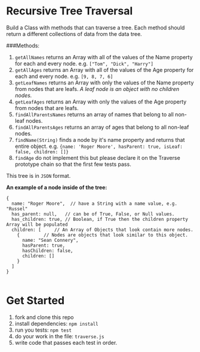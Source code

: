 # Recursive Tree Traversal
Build a Class with methods that can traverse a tree. Each method should return a different collections of data from the data tree.

###Methods:
1. `getAllNames` returns an Array with all of the values of the Name property for each and every node. e.g. `["Tom", "Dick", "Harry"]`
2. `getAllAges` returns an Array with all of the values of the Age property for each and every node. e.g. `[9, 8, 7, 6]`
3. `getLeafNames` returns an Array with only the values of the Name property from nodes that are leafs. *A leaf node is an object with no children nodes.*
4. `getLeafAges` returns an Array with only the values of the Age property from nodes that are leafs.
5. `findAllParentsNames` returns an array of names that belong to all non-leaf nodes.
6. `findAllParentsAges` returns an array of ages that belong to all non-leaf nodes.
7. `findName(String)` finds a node by it's name property and returns that entire object. e.g. `{name: 'Roger Moore', hasParent: true, isLeaf: false, children: []}`
8. `findAge` do not implement this but please declare it on the Traverse prototype chain so that the first few tests pass.

This tree is in `JSON` format.

**An example of a node inside of the tree:**

````
{
  name: "Roger Moore",  // have a String with a name value, e.g. "Russel"
  has_parent: null,   // can be of True, False, or Null values.
  has_children: true, // Boolean, if True then the children property Array will be populated
  children: [     // An Array of Objects that look contain more nodes.
    {         // Nodes are objects that look similar to this object.
      name: "Sean Connery",
      hasParent: true,
      hasChildren: false,
      children: []
    }
  ]
}
    
````
# Get Started
1. fork and clone this repo
2. install dependencies: `npm install`
3. run you tests: `npm test`
4. do your work in the file: `traverse.js`
5. write code that passes each test in order.
